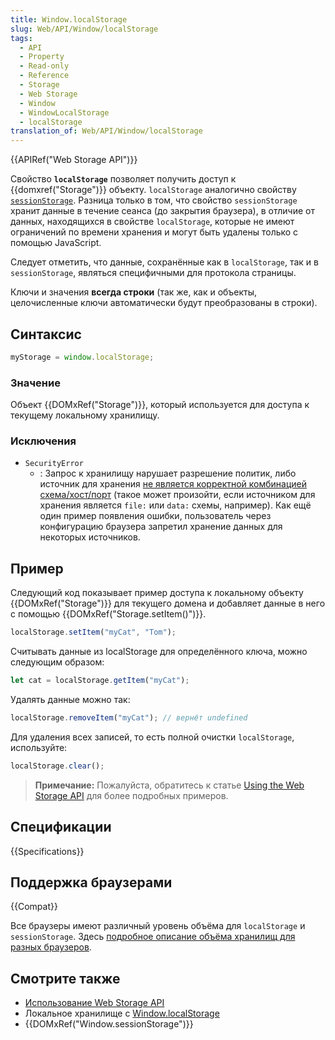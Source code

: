 ```yaml
---
title: Window.localStorage
slug: Web/API/Window/localStorage
tags:
  - API
  - Property
  - Read-only
  - Reference
  - Storage
  - Web Storage
  - Window
  - WindowLocalStorage
  - localStorage
translation_of: Web/API/Window/localStorage
---
```


{{APIRef("Web Storage API")}}

Свойство **`localStorage`** позволяет получить доступ к {{domxref("Storage")}} объекту. `localStorage` аналогично свойству [`sessionStorage`](/ru/docs/Web/API/Window.sessionStorage). Разница только в том, что свойство `sessionStorage` хранит данные в течение сеанса (до закрытия браузера), в отличие от данных, находящихся в свойстве `localStorage`, которые не имеют ограничений по времени хранения и могут быть удалены только с помощью JavaScript.

Следует отметить, что данные, сохранённые как в `localStorage`, так и в `sessionStorage`, являться специфичными для протокола страницы.

Ключи и значения **всегда строки** (так же, как и объекты, целочисленные ключи автоматически будут преобразованы в строки).

## Синтаксис

```js
myStorage = window.localStorage;
```

### Значение

Объект {{DOMxRef("Storage")}}, который используется для доступа к текущему локальному хранилищу.

### Исключения

- `SecurityError`
  - : Запрос к хранилищу нарушает разрешение политик, либо источник для хранения [не является корректной комбинацией схема/хост/порт](/ru/docs/Web/Security/Same-origin_policy#Definition_of_an_origin) (такое может произойти, если источником для хранения является `file:` или `data:` схемы, например). Как ещё один пример появления ошибки, пользователь через конфигурацию браузера запретил хранение данных для некоторых источников.

## Пример

Следующий код показывает пример доступа к локальному объекту {{DOMxRef("Storage")}} для текущего домена и добавляет данные в него с помощью {{DOMxRef("Storage.setItem()")}}.

```js
localStorage.setItem("myCat", "Tom");
```

Считывать данные из localStorage для определённого ключа, можно следующим образом:

```js
let cat = localStorage.getItem("myCat");
```

Удалять данные можно так:

```js
localStorage.removeItem("myCat"); // вернёт undefined
```

Для удаления всех записей, то есть полной очистки `localStorage`, используйте:

```js
localStorage.clear();
```

> **Примечание:** Пожалуйста, обратитесь к статье [Using the Web Storage API](/ru/docs/Web/API/Web_Storage_API/Using_the_Web_Storage_API) для более подробных примеров.

## Спецификации

{{Specifications}}

## Поддержка браузерами

{{Compat}}

Все браузеры имеют различный уровень объёма для `localStorage` и `sessionStorage`. Здесь [подробное описание объёма хранилищ для разных браузеров](http://dev-test.nemikor.com/web-storage/support-test/).

## Смотрите также

- [Использование Web Storage API](/ru/docs/Web/API/Web_Storage_API/Using_the_Web_Storage_API)
- Локальное хранилище с [Window.localStorage](/ru/docs/Web/API/Web_Storage_API/Local_storage)
- {{DOMxRef("Window.sessionStorage")}}
